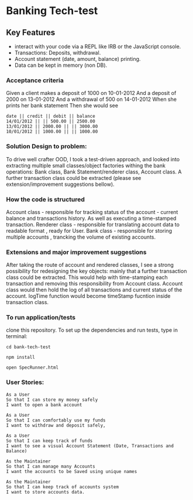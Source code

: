 # Banking Tech-test

## Key Features

- interact with your code via a REPL like IRB or the JavaScript console.
- Transactions: Deposits, withdrawal.
- Account statement (date, amount, balance) printing.
- Data can be kept in memory (non DB).


### Acceptance criteria

Given a client makes a deposit of 1000 on 10-01-2012
And a deposit of 2000 on 13-01-2012
And a withdrawal of 500 on 14-01-2012
When she prints her bank statement
Then she would see

```
date || credit || debit || balance
14/01/2012 || || 500.00 || 2500.00
13/01/2012 || 2000.00 || || 3000.00
10/01/2012 || 1000.00 || || 1000.00

```

### Solution Design to problem:

 To drive well crafter OOD, I took a test-driven approach, and looked into extracting multiple small classes/object factories withing the bank operations: Bank class, Bank Statement/renderer class, Account class. A further transaction class could be extracted (please see extension/improvement suggestions bellow).


### How the code is structured 

Account class - responsible for tracking status of the account - current balance and transactions history. As well as executing a time-stamped transaction. 
Renderer class - responsible for translating account data to readable format , ready for User. 
Bank class - responsible for storing multiple accounts , trancking the volume of existing accounts. 


### Extensions and major improvement suggestions

After taking the route of account and rendered classes, I see a strong possibility for redesigning the key objects: mainly that a further transaction class could be extracted. This would help with  time-stamping each transaction and removing this responsibility from Account class. Account class would then hold the log of all transactions and current status of the account. logTime function would become timeStamp fucntion inside transaction class. 

### To run application/tests

clone this repository. To set up the dependencies and run tests, type in terminal:
```
cd bank-tech-test
```
```
npm install
```
```
open SpecRunner.html
```

### User Stories:

```
As a User
So that I can store my money safely
I want to open a bank account
```

```
As a User
So that I can comfortably use my funds
I want to withdraw and deposit safely,
```

```
As a User
So that I can keep track of funds
I want to see a visual Account Statement (Date, Transactions and Balance)
```

```
As the Maintainer
So that I can manage many Accounts
I want the accounts to be Saved using unique names
```

```
As the Maintainer
So that I can keep track of accounts system
I want to store accounts data.
```
